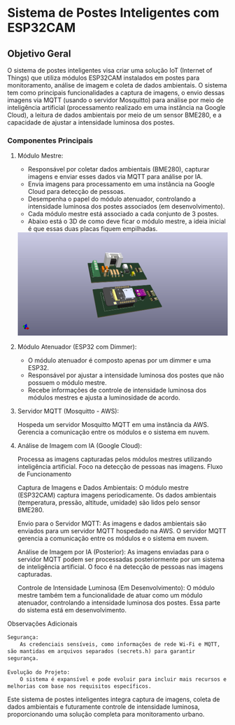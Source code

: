 # Sistema de Postes Inteligentes com ESP32CAM

## Objetivo Geral

O sistema de postes inteligentes visa criar uma solução IoT (Internet of Things) que utiliza módulos ESP32CAM instalados em postes para monitoramento, análise de imagem e coleta de dados ambientais. O sistema tem como principais funcionalidades a captura de imagens, o envio dessas imagens via MQTT (usando o servidor Mosquitto) para análise por meio de inteligência artificial (processamento realizado em uma instância na Google Cloud), a leitura de dados ambientais por meio de um sensor BME280, e a capacidade de ajustar a intensidade luminosa dos postes.

### Componentes Principais

1. Módulo Mestre:

    * Responsável por coletar dados ambientais (BME280), capturar imagens e enviar esses dados via MQTT para análise por IA.
    * Envia imagens para processamento em uma instância na Google Cloud para detecção de pessoas.
    * Desempenha o papel do módulo atenuador, controlando a intensidade luminosa dos postes associados (em desenvolvimento).
    * Cada módulo mestre está associado a cada conjunto de 3 postes.
    * Abaixo está o 3D de como deve ficar o módulo mestre, a ideia inicial é que essas duas placas fiquem empilhadas.

    <img src = "Imagens/modulo_mestre(completo).png">

2. Módulo Atenuador (ESP32 com Dimmer):

    * O módulo atenuador é composto apenas por um dimmer e uma ESP32.
    * Responsável por ajustar a intensidade luminosa dos postes que não possuem o módulo mestre.
    * Recebe informações de controle de intensidade luminosa dos módulos mestres e ajusta a luminosidade de acordo.

3. Servidor MQTT (Mosquitto - AWS):

    Hospeda um servidor Mosquitto MQTT em uma instância da AWS.
    Gerencia a comunicação entre os módulos e o sistema em nuvem.

4. Análise de Imagem com IA (Google Cloud):

    Processa as imagens capturadas pelos módulos mestres utilizando inteligência artificial.
    Foco na detecção de pessoas nas imagens.
Fluxo de Funcionamento

    Captura de Imagens e Dados Ambientais:
        O módulo mestre (ESP32CAM) captura imagens periodicamente.
        Os dados ambientais (temperatura, pressão, altitude, umidade) são lidos pelo sensor BME280.

    Envio para o Servidor MQTT:
        As imagens e dados ambientais são enviados para um servidor MQTT hospedado na AWS.
        O servidor MQTT gerencia a comunicação entre os módulos e o sistema em nuvem.

    Análise de Imagem por IA (Posterior):
        As imagens enviadas para o servidor MQTT podem ser processadas posteriormente por um sistema de inteligência artificial.
        O foco é na detecção de pessoas nas imagens capturadas.

    Controle de Intensidade Luminosa (Em Desenvolvimento):
        O módulo mestre também tem a funcionalidade de atuar como um módulo atenuador, controlando a intensidade luminosa dos postes.
        Essa parte do sistema está em desenvolvimento.

Observações Adicionais

    Segurança:
        As credenciais sensíveis, como informações de rede Wi-Fi e MQTT, são mantidas em arquivos separados (secrets.h) para garantir segurança.

    Evolução do Projeto:
        O sistema é expansível e pode evoluir para incluir mais recursos e melhorias com base nos requisitos específicos.

Este sistema de postes inteligentes integra captura de imagens, coleta de dados ambientais e futuramente controle de intensidade luminosa, proporcionando uma solução completa para monitoramento urbano.
